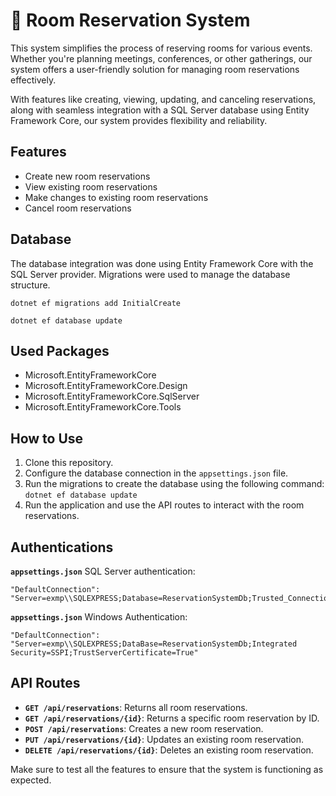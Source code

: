 # 📅 Room Reservation System

This system simplifies the process of reserving rooms for various events. Whether you're planning meetings, conferences, or other gatherings, our system offers a user-friendly solution for managing room reservations effectively.

With features like creating, viewing, updating, and canceling reservations, along with seamless integration with a SQL Server database using Entity Framework Core, our system provides flexibility and reliability.

## Features

- Create new room reservations
- View existing room reservations
- Make changes to existing room reservations
- Cancel room reservations

## Database

The database integration was done using Entity Framework Core with the SQL Server provider. Migrations were used to manage the database structure.

```
dotnet ef migrations add InitialCreate
```
```
dotnet ef database update
```

## Used Packages

- Microsoft.EntityFrameworkCore
- Microsoft.EntityFrameworkCore.Design
- Microsoft.EntityFrameworkCore.SqlServer
- Microsoft.EntityFrameworkCore.Tools

## How to Use

1. Clone this repository.
2. Configure the database connection in the `appsettings.json` file.
3. Run the migrations to create the database using the following command: `dotnet ef database update`
4. Run the application and use the API routes to interact with the room reservations.

## Authentications

**`appsettings.json`** SQL Server authentication:
```
"DefaultConnection": "Server=exmp\\SQLEXPRESS;Database=ReservationSystemDb;Trusted_Connection=True;MultipleActiveResultSets=true"
```
**`appsettings.json`** Windows Authentication:
```
"DefaultConnection": "Server=exmp\\SQLEXPRESS;DataBase=ReservationSystemDb;Integrated Security=SSPI;TrustServerCertificate=True"
```

## API Routes

- **`GET /api/reservations`**: Returns all room reservations.
- **`GET /api/reservations/{id}`**: Returns a specific room reservation by ID.
- **`POST /api/reservations`**: Creates a new room reservation.
- **`PUT /api/reservations/{id}`**: Updates an existing room reservation.
- **`DELETE /api/reservations/{id}`**: Deletes an existing room reservation.

Make sure to test all the features to ensure that the system is functioning as expected.


